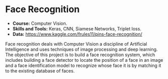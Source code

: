 # Face Recognition
* __Course:__ Computer Vision. 
* __Skills and Tools:__ Keras, CNN, Siamese Networks, Triplet loss. 
* __Data:__ https://www.kaggle.com/frules11/pins-face-recognition/

Face recognition deals with Computer Vision a discipline of Artificial Intelligence and uses techniques of image processing and deep learning. The objective of this project is to build a face recognition system, which includes building a face detector to locate the position of a face in an image and a face identification model to recognize whose face it is by matching it to the existing database of faces.
